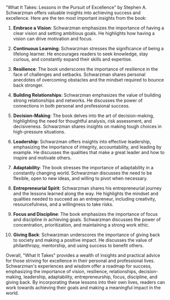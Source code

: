 "What It Takes: Lessons in the Pursuit of Excellence" by Stephen A. Schwarzman offers valuable insights into achieving success and excellence. Here are the ten most important insights from the book:

1. **Embrace a Vision**: Schwarzman emphasizes the importance of having a clear vision and setting ambitious goals. He highlights how having a vision can drive motivation and focus.

2. **Continuous Learning**: Schwarzman stresses the significance of being a lifelong learner. He encourages readers to seek knowledge, stay curious, and constantly expand their skills and expertise.

3. **Resilience**: The book underscores the importance of resilience in the face of challenges and setbacks. Schwarzman shares personal anecdotes of overcoming obstacles and the mindset required to bounce back stronger.

4. **Building Relationships**: Schwarzman emphasizes the value of building strong relationships and networks. He discusses the power of connections in both personal and professional success.

5. **Decision-Making**: The book delves into the art of decision-making, highlighting the need for thoughtful analysis, risk assessment, and decisiveness. Schwarzman shares insights on making tough choices in high-pressure situations.

6. **Leadership**: Schwarzman offers insights into effective leadership, emphasizing the importance of integrity, accountability, and leading by example. He discusses the qualities that make a great leader and how to inspire and motivate others.

7. **Adaptability**: The book stresses the importance of adaptability in a constantly changing world. Schwarzman discusses the need to be flexible, open to new ideas, and willing to pivot when necessary.

8. **Entrepreneurial Spirit**: Schwarzman shares his entrepreneurial journey and the lessons learned along the way. He highlights the mindset and qualities needed to succeed as an entrepreneur, including creativity, resourcefulness, and a willingness to take risks.

9. **Focus and Discipline**: The book emphasizes the importance of focus and discipline in achieving goals. Schwarzman discusses the power of concentration, prioritization, and maintaining a strong work ethic.

10. **Giving Back**: Schwarzman underscores the importance of giving back to society and making a positive impact. He discusses the value of philanthropy, mentorship, and using success to benefit others.

Overall, "What It Takes" provides a wealth of insights and practical advice for those striving for excellence in their personal and professional lives. Schwarzman's experiences and wisdom offer a roadmap for success, emphasizing the importance of vision, resilience, relationships, decision-making, leadership, adaptability, entrepreneurship, focus, discipline, and giving back. By incorporating these lessons into their own lives, readers can work towards achieving their goals and making a meaningful impact in the world.